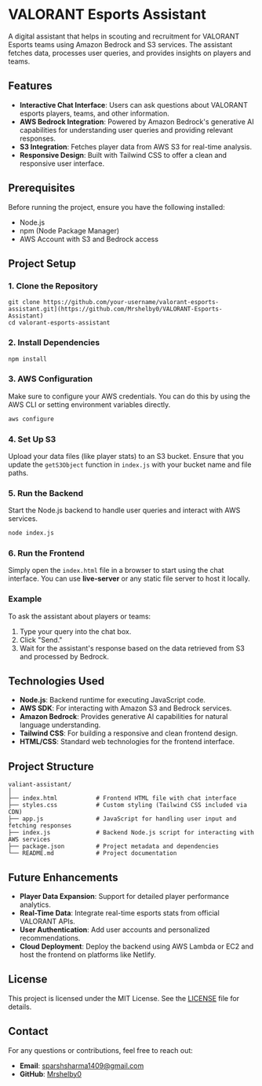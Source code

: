 # VALORANT Esports Assistant

A digital assistant that helps in scouting and recruitment for VALORANT Esports teams using Amazon Bedrock and S3 services. The assistant fetches data, processes user queries, and provides insights on players and teams.

## Features

- **Interactive Chat Interface**: Users can ask questions about VALORANT esports players, teams, and other information.
- **AWS Bedrock Integration**: Powered by Amazon Bedrock's generative AI capabilities for understanding user queries and providing relevant responses.
- **S3 Integration**: Fetches player data from AWS S3 for real-time analysis.
- **Responsive Design**: Built with Tailwind CSS to offer a clean and responsive user interface.

## Prerequisites

Before running the project, ensure you have the following installed:

- Node.js
- npm (Node Package Manager)
- AWS Account with S3 and Bedrock access

## Project Setup

### 1. Clone the Repository

```bash[
git clone https://github.com/your-username/valorant-esports-assistant.git](https://github.com/Mrshelby0/VALORANT-Esports-Assistant)
cd valorant-esports-assistant
```

### 2. Install Dependencies

```bash
npm install
```

### 3. AWS Configuration

Make sure to configure your AWS credentials. You can do this by using the AWS CLI or setting environment variables directly.

```bash
aws configure
```

### 4. Set Up S3

Upload your data files (like player stats) to an S3 bucket. Ensure that you update the `getS3Object` function in `index.js` with your bucket name and file paths.

### 5. Run the Backend

Start the Node.js backend to handle user queries and interact with AWS services.

```bash
node index.js
```

### 6. Run the Frontend

Simply open the `index.html` file in a browser to start using the chat interface. You can use **live-server** or any static file server to host it locally.

### Example

To ask the assistant about players or teams:

1. Type your query into the chat box.
2. Click "Send."
3. Wait for the assistant's response based on the data retrieved from S3 and processed by Bedrock.

## Technologies Used

- **Node.js**: Backend runtime for executing JavaScript code.
- **AWS SDK**: For interacting with Amazon S3 and Bedrock services.
- **Amazon Bedrock**: Provides generative AI capabilities for natural language understanding.
- **Tailwind CSS**: For building a responsive and clean frontend design.
- **HTML/CSS**: Standard web technologies for the frontend interface.

## Project Structure

```plaintext
valiant-assistant/
│
├── index.html           # Frontend HTML file with chat interface
├── styles.css           # Custom styling (Tailwind CSS included via CDN)
├── app.js               # JavaScript for handling user input and fetching responses
├── index.js             # Backend Node.js script for interacting with AWS services
├── package.json         # Project metadata and dependencies
└── README.md            # Project documentation
```

## Future Enhancements

- **Player Data Expansion**: Support for detailed player performance analytics.
- **Real-Time Data**: Integrate real-time esports stats from official VALORANT APIs.
- **User Authentication**: Add user accounts and personalized recommendations.
- **Cloud Deployment**: Deploy the backend using AWS Lambda or EC2 and host the frontend on platforms like Netlify.

## License

This project is licensed under the MIT License. See the [LICENSE](LICENSE) file for details.

## Contact

For any questions or contributions, feel free to reach out:

- **Email**: sparshsharma1409@gmail.com
- **GitHub**: [Mrshelby0](https://github.com/Mrshelby0)
